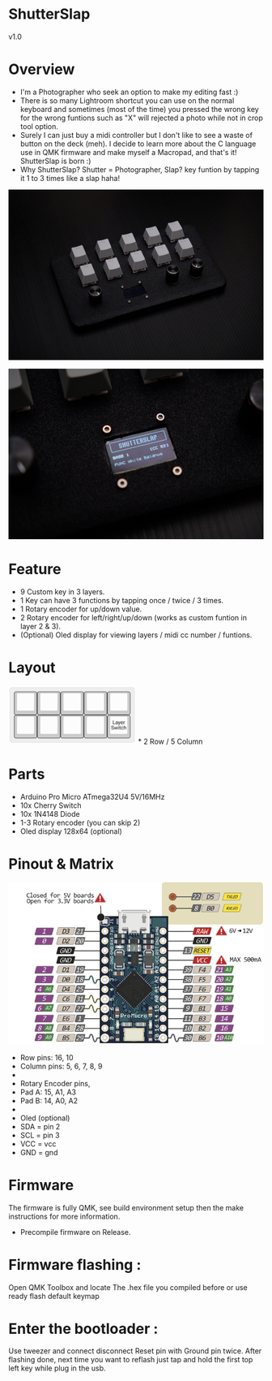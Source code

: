 # ShutterSlap
v1.0

# Overview
* I'm a Photographer who seek an option to make my editing fast :)
* There is so many Lightroom shortcut you can use on the normal keyboard and sometimes (most of the time) you pressed the wrong key for the wrong funtions such as "X" will rejected a photo while not in crop tool option.
* Surely I can just buy a midi controller but I don't like to see a waste of button on the deck (meh). I decide to learn more about the C language use in QMK firmware and make myself a Macropad, and that's it! ShutterSlap is born :)
* Why ShutterSlap? Shutter = Photographer, Slap? key funtion by tapping it 1 to 3 times like a slap haha!

![image](https://github.com/fyrus7/ShutterSlap/blob/main/image/ShutterSlap1.jpg)

![image](https://github.com/fyrus7/ShutterSlap/blob/main/image/ShutterSlap2.jpg)

# Feature
* 9 Custom key in 3 layers.
* 1 Key can have 3 functions by tapping once / twice / 3 times.
* 1 Rotary encoder for up/down value.
* 2 Rotary encoder for left/right/up/down (works as custom funtion in layer 2 & 3).
* (Optional) Oled display for viewing layers / midi cc number / funtions.

# Layout
<img src="https://github.com/fyrus7/ShutterSlap/blob/main/image/Layout.jpg" width="50%" height="50%">
* 2 Row / 5 Column

# Parts
* Arduino Pro Micro ATmega32U4 5V/16MHz
* 10x Cherry Switch
* 10x 1N4148 Diode
* 1-3 Rotary encoder (you can skip 2)
* Oled display 128x64 (optional)

# Pinout & Matrix
![image](https://github.com/fyrus7/ShutterSlap/blob/main/image/pro_micro_pinout.jpg)

* Row pins: 16, 10
* Column pins: 5, 6, 7, 8, 9
*
* Rotary Encoder pins,
* Pad A: 15, A1, A3
* Pad B: 14, A0, A2
*
* Oled (optional)
* SDA = pin 2
* SCL = pin 3
* VCC = vcc
* GND = gnd

# Firmware
The firmware is fully QMK, see build environment setup then the make instructions for more information.
* Precompile firmware on Release.

# Firmware flashing :
Open QMK Toolbox and locate The .hex file you compiled before or use ready flash default keymap

# Enter the bootloader :
Use tweezer and connect disconnect Reset pin with Ground pin twice.
After flashing done, next time you want to reflash just tap and hold the first top left key while plug in the usb.
